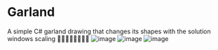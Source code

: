 # Garland
A simple C# garland drawing that changes its shapes with the solution windows scaling
🎊🎊🎊🎊🎊🎊🎊🎊
![image](https://user-images.githubusercontent.com/103317959/167251687-35b92c5b-8d27-499a-9da3-a165b7785f26.png)
![image](https://user-images.githubusercontent.com/103317959/167251699-b34942b9-b6a5-47db-98d7-f8a031bcba56.png)
![image](https://user-images.githubusercontent.com/103317959/167251708-f9bb0b54-af4c-48ed-97c5-a2fd55166e26.png)
